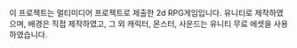 이 프로젝트는 멀티미디어 프로젝트로 제출한 2d RPG게임입니다.
유니티로 제작하였으며, 배경은 직접 제작하였고, 그 외 캐릭터, 몬스터, 사운드는 유니티 무료 에셋을 사용하였습니다.
